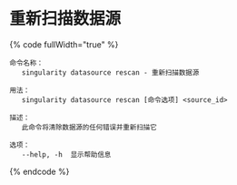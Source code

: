 # 重新扫描数据源

{% code fullWidth="true" %}
```
命令名称：
   singularity datasource rescan - 重新扫描数据源

用法：
   singularity datasource rescan [命令选项] <source_id>

描述：
   此命令将清除数据源的任何错误并重新扫描它

选项：
   --help, -h  显示帮助信息
```
{% endcode %}